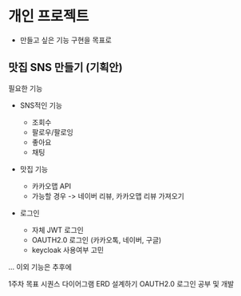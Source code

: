 # 개인 프로젝트
- 만들고 싶은 기능 구현을 목표로


##  맛집 SNS 만들기 (기획안)
필요한 기능
- SNS적인 기능
  - 조회수
  - 팔로우/팔로잉
  - 좋아요
  - 채팅
- 맛집 기능
  - 카카오맵 API
  - 가능할 경우 -> 네이버 리뷰, 카카오맵 리뷰 가져오기
 
- 로그인
  - 자체 JWT 로그인
  - OAUTH2.0 로그인 (카카오톡, 네이버, 구글)
  - keycloak 사용여부 고민

... 이외 기능은 추후에 

1주차 목표
시퀀스 다이어그램
ERD 설계하기
OAUTH2.0 로그인 공부 및 개발
